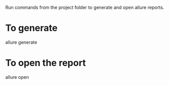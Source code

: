 Run commands from the project folder to generate and open allure reports.

# To generate
allure generate

# To open the report
allure open
